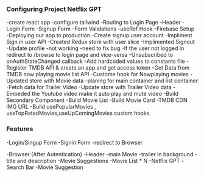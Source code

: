 ### Configuring Project Netflix GPT 
-create react app
-configure tailwind 
-Routing to Login Page
-Header
-Login Form
-Signup Form
-Form Validations
-useRef Hook
-Firebase Setup
-Deploying our app to production
-Create signup user account
-Impliment Sign in user API
-Created Redux store with user slice
-Implimented Signout
-Update profile -not working -need to fix bug
-If the user not logged in redirect to /browse to login page and vice-versa
-Unsubscribed to onAuthStateChanged callback
-Add hardcoded values to constants file
-Register TMDB API & create an app and get access token
-Get Data from TMDB now playing movie list API
-Custome hook for Nowplaying movies
-Updated store with Movie data
-planing for main container and list container
-Fetch data for Trailer Video
-Update store with Trailer Video data
-Embeded the Youtube video make it auto play and mute video
-Build Secondary Component
-Build Movie List
-Build Movie Card
-TMDB CDN IMG URL
-Build usePopularMovies , useTopRatedMovies,useUpComingMovies custom hooks.




### Features 
-Login/Singup Form 
   -Signin Form 
   -redirect to Browser
   
-Browser (After Autentication) 
   -Header 
   -main Movie 
     -trailer in background
     -title and description
     -Movie Suggestions
       -Movie List * N
-Netflix GPT
   -Search Bar 
   -Movie Suggestion 
